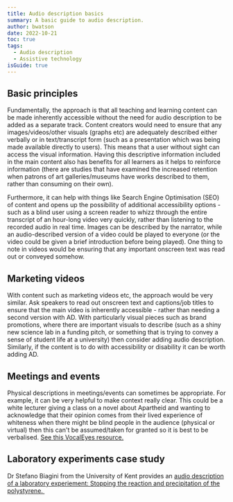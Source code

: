 ```yaml
---
title: Audio description basics
summary: A basic guide to audio description.
author: bwatson
date: 2022-10-21
toc: true
tags:
  - Audio description
  - Assistive technology
isGuide: true
---
```

## Basic principles

Fundamentally, the approach is that all teaching and learning content can be made inherently accessible without the need for audio description to be added as a separate track. Content creators would need to ensure that any images/videos/other visuals (graphs etc) are adequately described either verbally or in text/transcript form (such as a presentation which was being made available directly to users). This means that a user without sight can access the visual information. Having this descriptive information included in the main content also has benefits for all learners as it helps to reinforce information (there are studies that have examined the increased retention when patrons of art galleries/museums have works described to them, rather than consuming on their own). 

Furthermore, it can help with things like Search Engine Optimisation (SEO) of content and opens up the possibility of additional accessibility options - such as a blind user using a screen reader to whizz through the entire transcript of an hour-long video very quickly, rather than listening to the recorded audio in real time. Images can be described by the narrator, while an audio-described version of a video could be played to everyone (or the video could be given a brief introduction before being played). One thing to note in videos would be ensuring that any important onscreen text was read out or conveyed somehow.

## Marketing videos

With content such as marketing videos etc, the approach would be very similar. Ask speakers to read out onscreen text and captions/job titles to ensure that the main video is inherently accessible - rather than needing a second version with AD. With particularly visual pieces such as brand promotions, where there are important visuals to describe (such as a shiny new science lab in a funding pitch, or something that is trying to convey a sense of student life at a university) then consider adding audio description. Similarly, if the content is to do with accessibility or disability it can be worth adding AD.

## Meetings and events

Physical descriptions in meetings/events can sometimes be appropriate. For example, it can be very helpful to make context really clear. This could be a white lecturer giving a class on a novel about Apartheid and wanting to acknowledge that their opinion comes from their lived experience of whiteness when there might be blind people in the audience (physical or virtual) then this can't be assumed/taken for granted so it is best to be verbalised. [See this VocalEyes resource.](https://eur01.safelinks.protection.outlook.com/?url=https%3A%2F%2Fvocaleyes.co.uk%2Fservices%2Fresources%2Fself-description-for-inclusive-meetings%2F&data=05%7C01%7Cb-watson%40ucl.ac.uk%7Caa4a8e3e22b04bdb4eb908da78904ca7%7C1faf88fea9984c5b93c9210a11d9a5c2%7C0%7C0%7C637954858403081797%7CUnknown%7CTWFpbGZsb3d8eyJWIjoiMC4wLjAwMDAiLCJQIjoiV2luMzIiLCJBTiI6Ik1haWwiLCJXVCI6Mn0%3D%7C3000%7C%7C%7C&sdata=868jhR8YFBlaPWpSMsKO83s7%2FVpAZdHwMQjnZPV0nfY%3D&reserved=0)

## Laboratory experiments case study

Dr Stefano Biagini from the University of Kent provides an [audio description of a laboratory experiement: Stopping the reaction and precipitation of the polystyrene. ](https://kent.cloud.panopto.eu/Panopto/Pages/Viewer.aspx?id=294f1f05-9285-4591-9e74-ac7801400988)